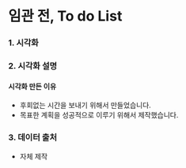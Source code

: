 # 임관 전, To do List

### 1. 시각화

### 2. 시각화 설명

#### 시각화 만든 이유

  - 후회없는 시간을 보내기 위해서 만들었습니다.
  - 목표한 계획을 성공적으로 이루기 위해서 제작했습니다.

### 3. 데이터 출처

  - 자체 제작
